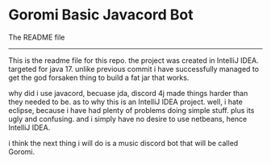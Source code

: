 Goromi Basic Javacord Bot
=======
The README file
_________________

This is the readme file for this repo. the project was created in IntelliJ IDEA. targeted for java 17. unlike previous commit i have successfully managed to get the god forsaken thing to build a fat jar that works.

why did i use javacord, becuase jda, discord 4j made things harder than they needed to be. as to why this is an IntelliJ IDEA project. well, i hate eclipse, because i have had plenty of problems doing simple stuff. plus its ugly and confusing. and i simply have no desire to use netbeans, hence IntelliJ IDEA.

i think the next thing i will do is a music discord bot that will be called Goromi.
